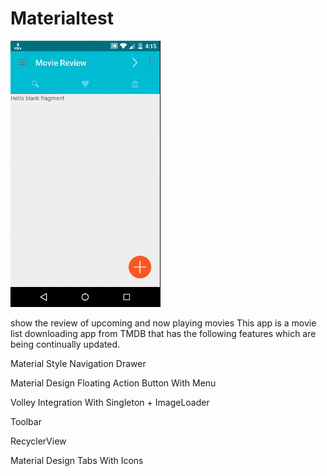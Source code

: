 # Materialtest
![alt tag](https://github.com/rishabhtanwar/Materialtest/blob/master/2015_07_27_16_15_20.gif)

show the review of upcoming and now playing movies
 This app is a movie list downloading app from TMDB that has the following features which are being continually updated.
 
 Material Style Navigation Drawer
 
 Material Design Floating Action Button With Menu
 
 Volley Integration With Singleton + ImageLoader
 
 Toolbar
 
 RecyclerView
 
 Material Design Tabs With Icons
 
